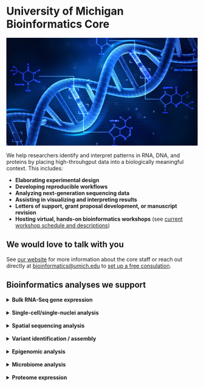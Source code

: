 # University of Michigan Bioinformatics Core
![DNA](res_brcf_bioinformatics_dna_stock_blue.jpeg)

We help researchers identify and interpret patterns in RNA, DNA, and proteins by placing high-throuhgput data into a biologically meaningful context. This includes:

- **Elaborating experimental design**
- **Developing reproducible workflows**
- **Analyzing next-generation sequencing data**
- **Assisting in visualizing and interpreting results**
- **Letters of support, grant proposal development, or manuscript revision**
- **Hosting virtual, hands-on bioinformatics workshops** (see [current workshop schedule and descriptions](https://michmed.org/XYQwq))

## We would love to talk with you

See [our website](https://michmed.org/GqGzZ) for more information about the core staff or reach out directly at bioinformatics@umich.edu to [set up a free consulation](https://docs.google.com/forms/d/e/1FAIpQLSepk7VqOl3xmBgkZybrl71VuQmKk3YmkgmpaBO4dD2hOtIh4w/viewform).

## Bioinformatics analyses we support

<details>
<summary><strong>Bulk RNA-Seq gene expression</strong></summary>
 
- Poly(A) selection, total RNA, miRNA, Ribo-Seq, long-read gene expression
- Differential gene expression
- Differential isoform / isoform switching 
- Functional enrichment analysis (GO terms, KEGG pathways)
- [Sample RNA-Seq analysis report](https://umich-brcf-bioinf.github.io/Watermelon/doc/SampleReport.html)
- Tools & Resources:

   - [Workshop: RNA-Seq Demystified](https://medresearch.umich.edu/office-research/about-office-research/biomedical-research-core-facilities/bioinformatics-core/bioinformatics-workshops-training#rna-seq-demystified)
   - [nf-core/rnaseq analysis pipeline](https://nf-co.re/rnaseq) | [DESeq2](https://bioconductor.org/packages/devel/bioc/vignettes/DESeq2/inst/doc/DESeq2.html) | [iPathwayGuide](https://advaitabio.com/bioinformatics/ipathwayguide/) | [WebGestalt](https://www.webgestalt.org/) | [GSEA](https://www.gsea-msigdb.org/gsea/index.jsp)
<hr/>
</details>

<br/>

<details>
<summary><strong>Single-cell/single-nuclei analysis</strong></summary>
 
- 3' or 5' scRNA-Seq gene expression
- V(D)J immune profiling
- scATAC-Seq
- Trajectory analysis
- Single-cell analysis of long-reads
- Tools & Resources:
  
  - [Workshop: Intro to Single-Cell Analysis](https://medresearch.umich.edu/office-research/about-office-research/biomedical-research-core-facilities/bioinformatics-core/bioinformatics-workshops-training#intro-to-single-cell-analysis)
  - [Cell Ranger](https://www.10xgenomics.com/support/software/cell-ranger/latest)] | [Seurat](https://satijalab.org/seurat/) | [scCatch](https://github.com/ZJUFanLab/scCATCH)
<hr/>
</details>

<br/>

<details>
<summary><strong>Spatial sequencing analysis</strong></summary>
 
- Visium, Xenium, GeoMX DSP
- Tools & Resources:

  - [Space Ranger](https://www.10xgenomics.com/support/software/space-ranger/latest) | [Seurat](https://satijalab.org/seurat/) | [Xenium Explorer](https://www.10xgenomics.com/support/software/xenium-explorer/latest) | [GeoMX tools](https://www.bioconductor.org/packages/release/workflows/vignettes/GeoMxWorkflows/inst/doc/GeomxTools_RNA-NGS_Analysis.html)
<hr/>
</details>

<br/>

<details>
<summary><strong>Variant identification / assembly</strong></summary>
 
- Variant identification / structural variation from WGS, exome, panel, long-reads
- Copy Number Analysis from WGS
- Genome assembly from short reads, long-reads, hybrid
- Tools & Resources:

  - [nf-core/sarek](https://nf-co.re/sarek) | [VEP](https://www.ensembl.org/info/docs/tools/vep/index.html) | [SnpEff](https://pcingola.github.io/SnpEff) | [SPAdes](https://github.com/ablab/spades) | [Velvet](https://github.com/dzerbino/velvet) | [Flye](https://github.com/mikolmogorov/Flye) 
<hr/>
</details>

<br/>

<details>
<summary><strong>Epigenomic analysis</strong></summary>
 
- DNA Methylation from WGBS/oxBS/EM-Seq, ERRBS/oxERRBS, long-reads
- Chromatin accessibility from bulk ATAC-Seq
- Histone profiling from ChIP-Seq / Cut & Run / Cut & Tag
- Transcription factor binding from ChIP-Seq
- EPIC-Array

- Tools & Resources:

  - [nf-core/methylseq](https://nf-co.re/methylseq) | [nf-core/atacseq](https://nf-co.re/atacseq) | [nf-core/chipseq](https://nf-co.re/chipseq) | [nf-core/cutandrun](https://nf-co.re/cutandrun)

<hr/>
</details>

<br/>

<details>
<summary><strong>Microbiome analysis</strong></summary>
 
- 16S amplicon
- metagenomics / metatranscriptomics
- Tools & Resources:

  - [mothur](https://mothur.org/) | [SqueezeMeta](https://github.com/jtamames/SqueezeMeta)

<hr/>
</details>

<br/>

<details>
<summary><strong>Proteome expression</strong></summary>
 
- Liquid Chromatography-Mass Spectrometry
- Antibody/Aptamer (ELISA, OLink, Somalogic)
<hr/>
</details>
